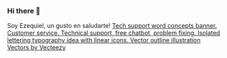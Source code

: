 ### Hi there 👋
Soy Ezequiel, un gusto en saludarte!
<a href="https://www.vecteezy.com/vector-art/4664402-tech-support-word-concepts-banner-customer-service-technical-support-free-chatbot-problem-fixing-isolated-lettering-typography-idea-with-linear-icons-vector-outline-illustration">Tech support word concepts banner. Customer service. Technical support, free chatbot, problem fixing. Isolated lettering typography idea with linear icons. Vector outline illustration Vectors by Vecteezy</a>


<!--
**eportiz1/eportiz1** is a ✨ _special_ ✨ repository because its `README.md` (this file) appears on your GitHub profile.

Here are some ideas to get you started:

- 🔭 I’m currently working on ...
- 🌱 I’m currently learning ...
- 👯 I’m looking to collaborate on ...
- 🤔 I’m looking for help with ...
- 💬 Ask me about ...
- 📫 How to reach me: ...
- 😄 Pronouns: ...
- ⚡ Fun fact: ...
-->
